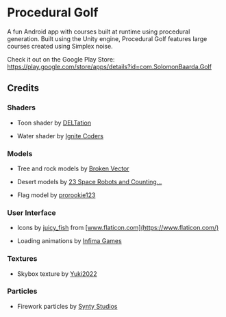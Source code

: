 # Procedural Golf
 
A fun Android app with courses built at runtime using procedural generation. Built using the Unity engine, Procedural Golf features large courses created using Simplex noise.

Check it out on the Google Play Store: https://play.google.com/store/apps/details?id=com.SolomonBaarda.Golf


## Credits


### Shaders

* Toon shader by [DELTation](https://github.com/Delt06/urp-toon-shader)

* Water shader by [Ignite Coders](https://assetstore.unity.com/publishers/53014)


### Models

* Tree and rock models by [Broken Vector](https://assetstore.unity.com/publishers/12124)

* Desert models by [23 Space Robots and Counting...](https://assetstore.unity.com/publishers/21779)

* Flag model by [prorookie123](https://sketchfab.com/prorookie123)


### User Interface

* Icons by [juicy_fish](https://www.flaticon.com/authors/juicy-fish) from [www.flaticon.com](https://www.flaticon.com/)

* Loading animations by [Infima Games](https://assetstore.unity.com/publishers/13489)


### Textures

* Skybox texture by [Yuki2022](https://assetstore.unity.com/publishers/57827)


### Particles

* Firework particles by [Synty Studios](https://assetstore.unity.com/publishers/5217)

